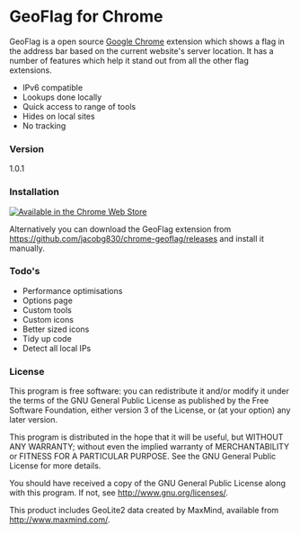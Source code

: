 # GeoFlag for Chrome

GeoFlag is a open source [Google Chrome](https://www.google.com/chrome/browser/desktop/) extension which shows a flag in the address bar based on the current website's server location. It has a number of features which help it stand out from all the other flag extensions.

 - IPv6 compatible
 - Lookups done locally
 - Quick access to range of tools
 - Hides on local sites
 - No tracking

### Version

1.0.1

### Installation

[![Available in the Chrome Web Store](https://developer.chrome.com/webstore/images/ChromeWebStore_BadgeWBorder_v2_206x58.png)](https://chrome.google.com/webstore/detail/geoflag/jidjgfepnmonpcmaihbifgjkbilkipoh)

Alternatively you can download the GeoFlag extension from https://github.com/jacobg830/chrome-geoflag/releases and install it manually.

### Todo's

 - Performance optimisations
 - Options page
 - Custom tools
 - Custom icons
 - Better sized icons
 - Tidy up code
 - Detect all local IPs

### License

This program is free software: you can redistribute it and/or modify it under the terms of the GNU General Public License as published by the Free Software Foundation, either version 3 of the License, or (at your option) any later version.

This program is distributed in the hope that it will be useful, but WITHOUT ANY WARRANTY; without even the implied warranty of MERCHANTABILITY or FITNESS FOR A PARTICULAR PURPOSE.  See the GNU General Public License for more details.

You should have received a copy of the GNU General Public License along with this program.  If not, see http://www.gnu.org/licenses/.

This product includes GeoLite2 data created by MaxMind, available from http://www.maxmind.com/.
